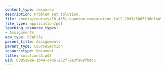 ```yaml
---
content_type: resource
description: Problem set solution.
file: /media/courses/18-435j-quantum-computation-fall-2003/6005198e1b49c4862c2f2e3fa69fbdc5_solutions3.pdf
file_type: application/pdf
learning_resource_types:
- Assignments
ocw_type: OCWFile
parent_title: Assignments
parent_type: CourseSection
resourcetype: Document
title: solutions3.pdf
uid: 6005198e-1b49-c486-2c2f-2e3fa69fbdc5
---
```

